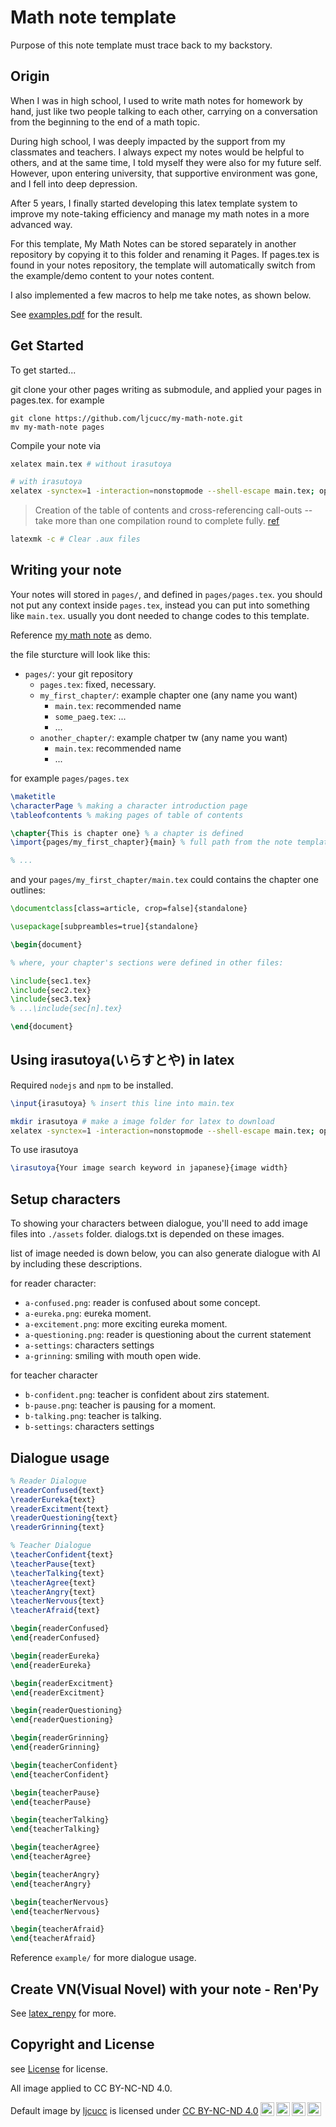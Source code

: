 # Math note template

Purpose of this note template must trace back to my backstory.

## Origin

When I was in high school, I used to write math notes for homework by hand, just like two people talking to each other, carrying on a conversation from the beginning to the end of a math topic.

During high school, I was deeply impacted by the support from my classmates and teachers. I always expect my notes would be helpful to others, and at the same time, I told myself they were also for my future self. However, upon entering university, that supportive environment was gone, and I fell into deep depression.

After 5 years, I finally started developing this latex template system to improve my note-taking efficiency and manage my math notes in a more advanced way.

For this template, My Math Notes can be stored separately in another repository by copying it to this folder and renaming it Pages. If pages.tex is found in your notes repository, the template will automatically switch from the example/demo content to your notes content.

I also implemented a few macros to help me take notes, as shown below.

See [examples.pdf](https://github.com/ljcucc/math_note_template/releases/download/demonstration/examples.pdf) for the result.

## Get Started

[comment]: comment

To get started...

git clone your other pages writing as submodule, and applied your pages in pages.tex. for example

```
git clone https://github.com/ljcucc/my-math-note.git
mv my-math-note pages
```

Compile your note via

```sh
xelatex main.tex # without irasutoya

# with irasutoya
xelatex -synctex=1 -interaction=nonstopmode --shell-escape main.tex; open ./main.pdf
```

> Creation of the table of contents and cross-referencing call-outs -- take more than one compilation round to complete fully. [ref](https://tex.stackexchange.com/questions/301103/empty-table-of-contents)

```sh
latexmk -c # Clear .aux files
```

## Writing your note

Your notes will stored in `pages/`, and defined in `pages/pages.tex`. you should not put any context inside `pages.tex`, instead you can put into something like `main.tex`. usually you dont needed to change codes to this template.

Reference [my math note](https://github.com/ljcucc/my-math-note) as demo.

the file sturcture will look like this:

* `pages/`: your git repository
  * `pages.tex`: fixed, necessary.
  * `my_first_chapter/`: example chapter one (any name you want)
    * `main.tex`: recommended name
    * `some_paeg.tex`: ...
    * ...
  * `another_chapter/`: example chatper tw (any name you want)
    * `main.tex`: recommended name
    * ...

for example `pages/pages.tex`

```latex
\maketitle
\characterPage % making a character introduction page
\tableofcontents % making pages of table of contents

\chapter{This is chapter one} % a chapter is defined
\import{pages/my_first_chapter}{main} % full path from the note template

% ...
```

and your `pages/my_first_chapter/main.tex` could contains the chapter one outlines:

```latex
\documentclass[class=article, crop=false]{standalone}

\usepackage[subpreambles=true]{standalone}

\begin{document}

% where, your chapter's sections were defined in other files:

\include{sec1.tex}
\include{sec2.tex}
\include{sec3.tex}
% ...\include{sec[n].tex}

\end{document}
```

## Using irasutoya(いらすとや) in latex

Required `nodejs` and `npm` to be installed.

```latex
\input{irasutoya} % insert this line into main.tex
```

```sh
mkdir irasutoya # make a image folder for latex to download
xelatex -synctex=1 -interaction=nonstopmode --shell-escape main.tex; open ./main.pdf
```

To use irasutoya

```latex
\irasutoya{Your image search keyword in japanese}{image width}
```

## Setup characters

To showing your characters between dialogue, you'll need to add image files into `./assets` folder. dialogs.txt is depended on these images.

list of image needed is down below, you can also generate dialogue with AI by including these descriptions.

for reader character:

* `a-confused.png`: reader is confused about some concept.
* `a-eureka.png`: eureka moment.
* `a-excitement.png`: more exciting eureka moment.
* `a-questioning.png`: reader is questioning about the current statement
* `a-settings`: characters settings
* `a-grinning`: smiling with mouth open wide.

for teacher character

* `b-confident.png`: teacher is confident about zirs statement.
* `b-pause.png`: teacher is pausing for a moment.
* `b-talking.png`: teacher is talking.
* `b-settings`: characters settings

## Dialogue usage

```latex
% Reader Dialogue
\readerConfused{text}
\readerEureka{text}
\readerExcitment{text}
\readerQuestioning{text}
\readerGrinning{text}

% Teacher Dialogue
\teacherConfident{text}
\teacherPause{text}
\teacherTalking{text}
\teacherAgree{text}
\teacherAngry{text}
\teacherNervous{text}
\teacherAfraid{text}

\begin{readerConfused}
\end{readerConfused}

\begin{readerEureka}
\end{readerEureka}

\begin{readerExcitment}
\end{readerExcitment}

\begin{readerQuestioning}
\end{readerQuestioning}

\begin{readerGrinning}
\end{readerGrinning}

\begin{teacherConfident}
\end{teacherConfident}

\begin{teacherPause}
\end{teacherPause}

\begin{teacherTalking}
\end{teacherTalking}

\begin{teacherAgree}
\end{teacherAgree}

\begin{teacherAngry}
\end{teacherAngry}

\begin{teacherNervous}
\end{teacherNervous}

\begin{teacherAfraid}
\end{teacherAfraid}
```

Reference `example/` for more dialogue usage.

## Create VN(Visual Novel) with your note - Ren'Py

See [latex_renpy](https://github.com/ljcucc/latex_renpy) for more.

## Copyright and License

see [License](LICENSE) for license.

All image applied to CC BY-NC-ND 4.0.

<p xmlns:cc="http://creativecommons.org/ns#" xmlns:dct="http://purl.org/dc/terms/"><span property="dct:title">Default image</span> by <a rel="cc:attributionURL dct:creator" property="cc:attributionName" href="https://github.com/ljcucc">ljcucc</a> is licensed under <a href="https://creativecommons.org/licenses/by-nc-nd/4.0/?ref=chooser-v1" target="_blank" rel="license noopener noreferrer" style="display:inline-block;">CC BY-NC-ND 4.0<img style="height:22px!important;margin-left:3px;vertical-align:text-bottom;" src="https://mirrors.creativecommons.org/presskit/icons/cc.svg?ref=chooser-v1" alt=""><img style="height:22px!important;margin-left:3px;vertical-align:text-bottom;" src="https://mirrors.creativecommons.org/presskit/icons/by.svg?ref=chooser-v1" alt=""><img style="height:22px!important;margin-left:3px;vertical-align:text-bottom;" src="https://mirrors.creativecommons.org/presskit/icons/nc.svg?ref=chooser-v1" alt=""><img style="height:22px!important;margin-left:3px;vertical-align:text-bottom;" src="https://mirrors.creativecommons.org/presskit/icons/nd.svg?ref=chooser-v1" alt=""></a></p>

